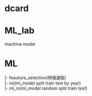 # dcard
# ML_lab
machine model
# ML
  |- feauture_selection(特徵選取)  
  |- ml(ml_model split train test by year)  
  |- ml_rs(ml_model random split train test)  
